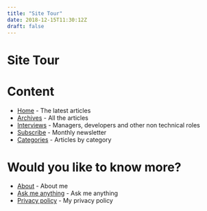 ```yaml
---
title: "Site Tour"
date: 2018-12-15T11:30:12Z
draft: false
---
```


# Site Tour

# Content
* [Home](/) - The latest articles
* [Archives](/post) - All the articles
* [Interviews](/categories/interviews) - Managers, developers and other non
  technical roles
* [Subscribe](/subscribe) - Monthly newsletter
* [Categories](/categories) - Articles by category

# Would you like to know more?

* [About](/about) - About me
* [Ask me anything](/ask-me-anything) - Ask me anything
* [Privacy policy](/privacy) - My privacy policy

